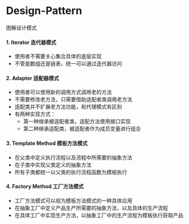 # Design-Pattern
图解设计模式

#### 1. Iterator 迭代器模式
* 使用者不需要关心集合具体的底层实现
* 不管是数组还是链表，统一可以通过迭代器访问

#### 2. Adapter 适配器模式
* 使用者可以使用新的调用方式调用老的方法
* 不需要修改老方法，只需要借助适配者类调用老方法
* 适配类并不扩展老方法功能，和代理模式有区别
* 有两种实现方式：
  * 第一种继承被适配者类，适配方法使用接口实现
  * 第二种继承适配类，被适配者作为成员变量进行组合
  
#### 3. Template Method 模板方法模式
* 在父类中定义执行流程以及流程中所需要的抽象方法
* 在子类中实现父类定义的抽象方法
* 所有子类都统一以父类的执行流程函数为模板执行

#### 4. Factory Method 工厂方法模式
* 工厂方法模式可以视为模板方法模式的一种具体应用
* 在抽象工厂中定义产品生产所需要的抽象方法，以及具体的生产流程
* 在具体工厂中实现生产方法，以抽象工厂中的生产流程为模板执行获取产品

